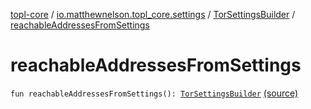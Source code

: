 [topl-core](../../index.md) / [io.matthewnelson.topl_core.settings](../index.md) / [TorSettingsBuilder](index.md) / [reachableAddressesFromSettings](./reachable-addresses-from-settings.md)

# reachableAddressesFromSettings

`fun reachableAddressesFromSettings(): `[`TorSettingsBuilder`](index.md) [(source)](https://github.com/05nelsonm/TorOnionProxyLibrary-Android/blob/master/topl-core/src/main/java/io/matthewnelson/topl_core/settings/TorSettingsBuilder.kt#L645)
